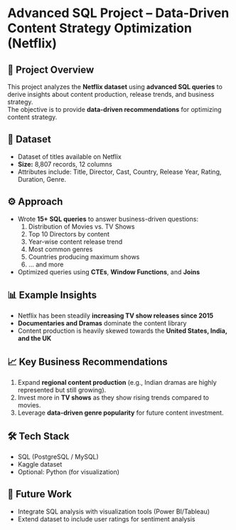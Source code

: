 # Advanced SQL Project – Data-Driven Content Strategy Optimization (Netflix)

## 📌 Project Overview
This project analyzes the **Netflix dataset** using **advanced SQL queries** to derive insights about content production, release trends, and business strategy.  
The objective is to provide **data-driven recommendations** for optimizing content strategy.

## 🔬 Dataset
- Dataset of titles available on Netflix
- **Size:** 8,807 records, 12 columns  
- Attributes include: Title, Director, Cast, Country, Release Year, Rating, Duration, Genre.

## ⚙️ Approach
- Wrote **15+ SQL queries** to answer business-driven questions:
  1. Distribution of Movies vs. TV Shows
  2. Top 10 Directors by content
  3. Year-wise content release trend
  4. Most common genres
  5. Countries producing maximum shows
  6. … and more
- Optimized queries using **CTEs**, **Window Functions**, and **Joins**

## 📊 Example Insights
- Netflix has been steadily **increasing TV show releases since 2015**
- **Documentaries and Dramas** dominate the content library
- Content production is heavily skewed towards the **United States, India, and the UK**

## 📈 Key Business Recommendations
1. Expand **regional content production** (e.g., Indian dramas are highly represented but still growing).
2. Invest more in **TV shows** as they show rising trends compared to movies.
3. Leverage **data-driven genre popularity** for future content investment.

## 🛠️ Tech Stack
- SQL (PostgreSQL / MySQL)
- Kaggle dataset
- Optional: Python (for visualization)

## 🚀 Future Work
- Integrate SQL analysis with visualization tools (Power BI/Tableau)  
- Extend dataset to include user ratings for sentiment analysis
